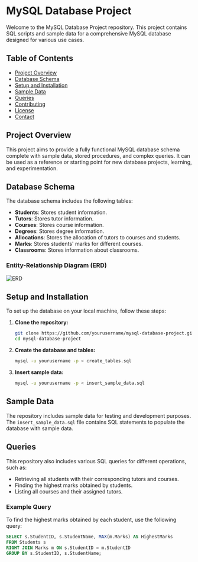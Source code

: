 # MySQL Database Project

Welcome to the MySQL Database Project repository. This project contains SQL scripts and sample data for a comprehensive MySQL database designed for various use cases.

## Table of Contents

- [Project Overview](#project-overview)
- [Database Schema](#database-schema)
- [Setup and Installation](#setup-and-installation)
- [Sample Data](#sample-data)
- [Queries](#queries)
- [Contributing](#contributing)
- [License](#license)
- [Contact](#contact)

## Project Overview

This project aims to provide a fully functional MySQL database schema complete with sample data, stored procedures, and complex queries. It can be used as a reference or starting point for new database projects, learning, and experimentation.

## Database Schema

The database schema includes the following tables:

- **Students**: Stores student information.
- **Tutors**: Stores tutor information.
- **Courses**: Stores course information.
- **Degrees**: Stores degree information.
- **Allocations**: Stores the allocation of tutors to courses and students.
- **Marks**: Stores students' marks for different courses.
- **Classrooms**: Stores information about classrooms.

### Entity-Relationship Diagram (ERD)

![ERD](path/to/your/erd.png) 

## Setup and Installation

To set up the database on your local machine, follow these steps:

1. **Clone the repository:**
    ```sh
    git clone https://github.com/yourusername/mysql-database-project.git
    cd mysql-database-project
    ```

2. **Create the database and tables:**
    ```sh
    mysql -u yourusername -p < create_tables.sql
    ```

3. **Insert sample data:**
    ```sh
    mysql -u yourusername -p < insert_sample_data.sql
    ```

## Sample Data

The repository includes sample data for testing and development purposes. The `insert_sample_data.sql` file contains SQL statements to populate the database with sample data.

## Queries

This repository also includes various SQL queries for different operations, such as:

- Retrieving all students with their corresponding tutors and courses.
- Finding the highest marks obtained by students.
- Listing all courses and their assigned tutors.

### Example Query

To find the highest marks obtained by each student, use the following query:

```sql
SELECT s.StudentID, s.StudentName, MAX(m.Marks) AS HighestMarks
FROM Students s
RIGHT JOIN Marks m ON s.StudentID = m.StudentID
GROUP BY s.StudentID, s.StudentName;
